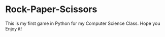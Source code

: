 # Rock-Paper-Scissors

This is my first game in Python for my Computer Science Class. Hope you Enjoy it!